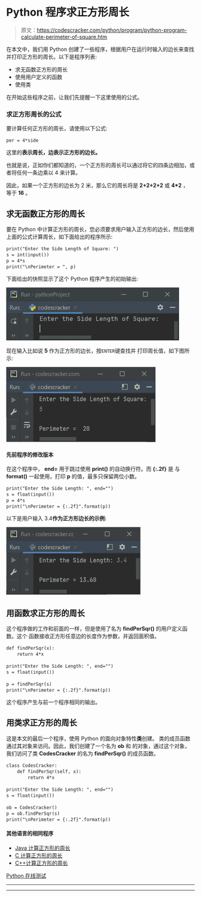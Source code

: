 # Python 程序求正方形周长

> 原文：<https://codescracker.com/python/program/python-program-calculate-perimeter-of-square.htm>

在本文中，我们用 Python 创建了一些程序，根据用户在运行时输入的边长来查找并打印正方形的周长。以下是程序列表:

*   求无函数正方形的周长
*   使用用户定义的函数
*   使用类

在开始这些程序之前，让我们先提醒一下这里使用的公式。

### 求正方形周长的公式

要计算任何正方形的周长，请使用以下公式:

```
per = 4*side
```

这里的**表示周长，**边**表示正方形的边长。**

也就是说，正如你们都知道的，一个正方形的周长可以通过将它的四条边相加，或者将任何一条边乘以 4 来计算。

因此，如果一个正方形的边长为 2 米，那么它的周长将是 **2+2+2+2** 或 **4*2** ， 等于 **16** 。

## 求无函数正方形的周长

要在 Python 中计算正方形的周长，您必须要求用户输入正方形的边长，然后使用上面的公式计算周长，如下面给出的程序所示:

```
print("Enter the Side Length of Square: ")
s = int(input())
p = 4*s
print("\nPerimeter = ", p)
```

下面给出的快照显示了这个 Python 程序产生的初始输出:

![calculate perimeter of square python](img/38519b9b18b0d7d47d80b11af6a411e9.png)

现在输入比如说 **5** 作为正方形的边长，按`ENTER`键查找并 打印周长值，如下图所示:

![perimeter of square python](img/725a761bda35ca026515a0fd4d10b7f8.png)

#### 先前程序的修改版本

在这个程序中， **end=** 用于跳过使用 **print()** 的自动换行符。而 **{:.2f}** 是 与 **format()** 一起使用，打印 **p** 的值，最多只保留两位小数。

```
print("Enter the Side Length: ", end="")
s = float(input())
p = 4*s
print("\nPerimeter = {:.2f}".format(p))
```

以下是用户输入 3.4**作为正方形边长的示例:**

![python calculate perimeter of square](img/4f6824815afe7e348770f44b82b16411.png)

## 用函数求正方形的周长

这个程序做的工作和前面的一样，但是使用了名为 **findPerSqr()** 的用户定义函数。这个 函数接收正方形任意边的长度作为参数，并返回面积值。

```
def findPerSqr(x):
    return 4*x

print("Enter the Side Length: ", end="")
s = float(input())

p = findPerSqr(s)
print("\nPerimeter = {:.2f}".format(p))
```

这个程序产生与前一个程序相同的输出。

## 用类求正方形的周长

这是本文的最后一个程序，使用 Python 的面向对象特性**类**创建。 类的成员函数通过其对象来访问。因此，我们创建了一个名为 **ob** 和 的对象，通过这个对象，我们访问了类 **CodesCracker** 的名为 **findPerSqr()** 的成员函数。

```
class CodesCracker:
    def findPerSqr(self, x):
        return 4*x

print("Enter the Side Length: ", end="")
s = float(input())

ob = CodesCracker()
p = ob.findPerSqr(s)
print("\nPerimeter = {:.2f}".format(p))
```

#### 其他语言的相同程序

*   [Java 计算正方形的周长](/java/program/java-program-calculate-area-perimeter.htm)
*   [C 计算正方形的周长](/c/program/c-program-calculate-area-perimeter.htm)
*   [C++计算正方形的周长](/cpp/program/cpp-program-calculate-area-perimeter.htm)

[Python 在线测试](/exam/showtest.php?subid=10)

* * *

* * *